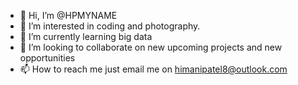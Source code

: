 - 👋 Hi, I’m @HPMYNAME
- 👀 I’m interested in coding and photography.
- 🌱 I’m currently learning big data 
- 💞️ I’m looking to collaborate on new upcoming projects and new opportunities 
- 📫 How to reach me just email me on himanipatel8@outlook.com

<!---
HPMYNAME/HPMYNAME is a ✨ special ✨ repository because its `README.md` (this file) appears on your GitHub profile.
You can click the Preview link to take a look at your changes.
--->
